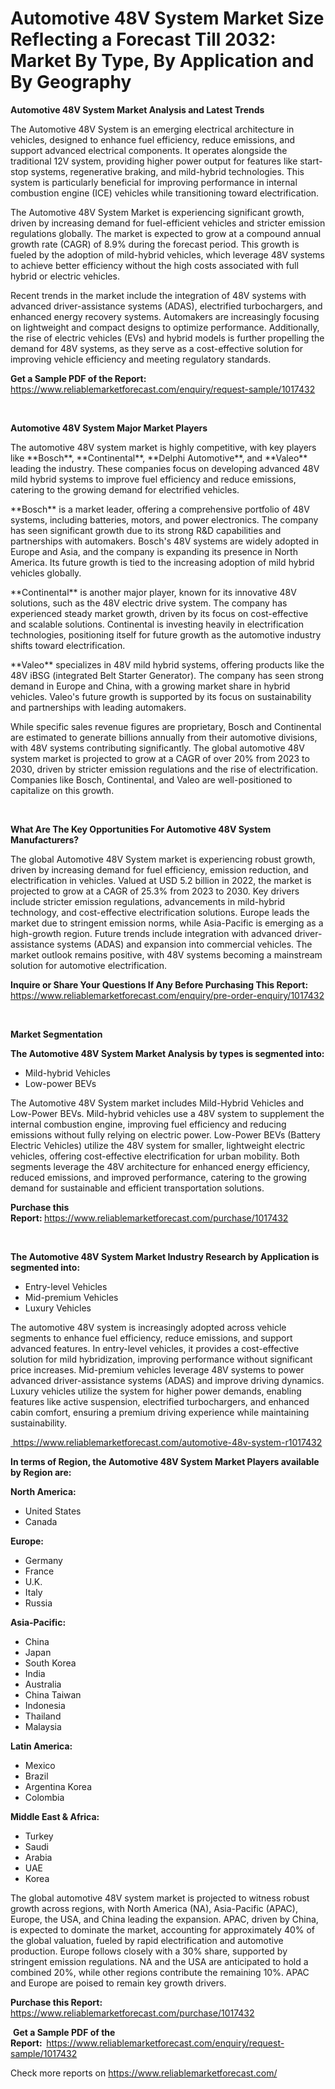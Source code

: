<p><h1>Automotive 48V System Market Size Reflecting a Forecast Till 2032: Market By Type, By Application and By Geography</h1></p><p><strong>Automotive 48V System Market Analysis and Latest Trends</strong></p>
<p><p>The Automotive 48V System is an emerging electrical architecture in vehicles, designed to enhance fuel efficiency, reduce emissions, and support advanced electrical components. It operates alongside the traditional 12V system, providing higher power output for features like start-stop systems, regenerative braking, and mild-hybrid technologies. This system is particularly beneficial for improving performance in internal combustion engine (ICE) vehicles while transitioning toward electrification.</p><p>The Automotive 48V System Market is experiencing significant growth, driven by increasing demand for fuel-efficient vehicles and stricter emission regulations globally. The market is expected to grow at a compound annual growth rate (CAGR) of 8.9% during the forecast period. This growth is fueled by the adoption of mild-hybrid vehicles, which leverage 48V systems to achieve better efficiency without the high costs associated with full hybrid or electric vehicles.</p><p>Recent trends in the market include the integration of 48V systems with advanced driver-assistance systems (ADAS), electrified turbochargers, and enhanced energy recovery systems. Automakers are increasingly focusing on lightweight and compact designs to optimize performance. Additionally, the rise of electric vehicles (EVs) and hybrid models is further propelling the demand for 48V systems, as they serve as a cost-effective solution for improving vehicle efficiency and meeting regulatory standards.</p></p>
<p><strong>Get a Sample PDF of the Report:&nbsp;</strong> <a href="https://www.reliablemarketforecast.com/enquiry/request-sample/1017432?utm_campaign=1134&utm_medium=2&utm_source=Github&utm_content=ia&utm_term=21012025&utm_id=automotive-48v-system">https://www.reliablemarketforecast.com/enquiry/request-sample/1017432</a></p>
<p>&nbsp;</p>
<p><strong>Automotive 48V System Major Market Players</strong></p>
<p><p>The automotive 48V system market is highly competitive, with key players like **Bosch**, **Continental**, **Delphi Automotive**, and **Valeo** leading the industry. These companies focus on developing advanced 48V mild hybrid systems to improve fuel efficiency and reduce emissions, catering to the growing demand for electrified vehicles.</p><p>**Bosch** is a market leader, offering a comprehensive portfolio of 48V systems, including batteries, motors, and power electronics. The company has seen significant growth due to its strong R&D capabilities and partnerships with automakers. Bosch's 48V systems are widely adopted in Europe and Asia, and the company is expanding its presence in North America. Its future growth is tied to the increasing adoption of mild hybrid vehicles globally.</p><p>**Continental** is another major player, known for its innovative 48V solutions, such as the 48V electric drive system. The company has experienced steady market growth, driven by its focus on cost-effective and scalable solutions. Continental is investing heavily in electrification technologies, positioning itself for future growth as the automotive industry shifts toward electrification.</p><p>**Valeo** specializes in 48V mild hybrid systems, offering products like the 48V iBSG (integrated Belt Starter Generator). The company has seen strong demand in Europe and China, with a growing market share in hybrid vehicles. Valeo's future growth is supported by its focus on sustainability and partnerships with leading automakers.</p><p>While specific sales revenue figures are proprietary, Bosch and Continental are estimated to generate billions annually from their automotive divisions, with 48V systems contributing significantly. The global automotive 48V system market is projected to grow at a CAGR of over 20% from 2023 to 2030, driven by stricter emission regulations and the rise of electrification. Companies like Bosch, Continental, and Valeo are well-positioned to capitalize on this growth.</p></p>
<p>&nbsp;</p>
<p><strong>What Are The Key Opportunities For Automotive 48V System Manufacturers?</strong></p>
<p><p>The global Automotive 48V System market is experiencing robust growth, driven by increasing demand for fuel efficiency, emission reduction, and electrification in vehicles. Valued at USD 5.2 billion in 2022, the market is projected to grow at a CAGR of 25.3% from 2023 to 2030. Key drivers include stricter emission regulations, advancements in mild-hybrid technology, and cost-effective electrification solutions. Europe leads the market due to stringent emission norms, while Asia-Pacific is emerging as a high-growth region. Future trends include integration with advanced driver-assistance systems (ADAS) and expansion into commercial vehicles. The market outlook remains positive, with 48V systems becoming a mainstream solution for automotive electrification.</p></p>
<p><strong>Inquire or Share Your Questions If Any Before Purchasing This Report:</strong> <a href="https://www.reliablemarketforecast.com/enquiry/pre-order-enquiry/1017432?utm_campaign=1134&utm_medium=2&utm_source=Github&utm_content=ia&utm_term=21012025&utm_id=automotive-48v-system">https://www.reliablemarketforecast.com/enquiry/pre-order-enquiry/1017432</a></p>
<p>&nbsp;</p>
<p><strong>Market Segmentation</strong></p>
<p><strong>The Automotive 48V System Market Analysis by types is segmented into:</strong></p>
<p><ul><li>Mild-hybrid Vehicles</li><li>Low-power BEVs</li></ul></p>
<p><p>The Automotive 48V System market includes Mild-Hybrid Vehicles and Low-Power BEVs. Mild-hybrid vehicles use a 48V system to supplement the internal combustion engine, improving fuel efficiency and reducing emissions without fully relying on electric power. Low-Power BEVs (Battery Electric Vehicles) utilize the 48V system for smaller, lightweight electric vehicles, offering cost-effective electrification for urban mobility. Both segments leverage the 48V architecture for enhanced energy efficiency, reduced emissions, and improved performance, catering to the growing demand for sustainable and efficient transportation solutions.</p></p>
<p><strong>Purchase this Report:&nbsp;</strong><a href="https://www.reliablemarketforecast.com/purchase/1017432?utm_campaign=1134&utm_medium=2&utm_source=Github&utm_content=ia&utm_term=21012025&utm_id=automotive-48v-system">https://www.reliablemarketforecast.com/purchase/1017432</a></p>
<p>&nbsp;</p>
<p><strong>The Automotive 48V System Market Industry Research by Application is segmented into:</strong></p>
<p><ul><li>Entry-level Vehicles</li><li>Mid-premium Vehicles</li><li>Luxury Vehicles</li></ul></p>
<p><p>The automotive 48V system is increasingly adopted across vehicle segments to enhance fuel efficiency, reduce emissions, and support advanced features. In entry-level vehicles, it provides a cost-effective solution for mild hybridization, improving performance without significant price increases. Mid-premium vehicles leverage 48V systems to power advanced driver-assistance systems (ADAS) and improve driving dynamics. Luxury vehicles utilize the system for higher power demands, enabling features like active suspension, electrified turbochargers, and enhanced cabin comfort, ensuring a premium driving experience while maintaining sustainability.</p></p>
<p><a href="https://www.reliablemarketforecast.com/automotive-48v-system-r1017432?utm_campaign=1134&utm_medium=2&utm_source=Github&utm_content=ia&utm_term=21012025&utm_id=automotive-48v-system">&nbsp;https://www.reliablemarketforecast.com/automotive-48v-system-r1017432</a></p>
<p><strong>In terms of Region, the Automotive 48V System Market Players available by Region are:</strong></p>
<p>
    <p> <strong> North America: </strong>
        <ul>
            <li>United States</li>
            <li>Canada</li>
        </ul>
        </p> 
    <p> <strong> Europe: </strong>
        <ul>
            <li>Germany</li>
            <li>France</li>
            <li>U.K.</li>
            <li>Italy</li>
            <li>Russia</li>
        </ul>
        </p> 
    <p> <strong> Asia-Pacific: </strong>
        <ul>
            <li>China</li>
            <li>Japan</li>
            <li>South Korea</li>
            <li>India</li>
            <li>Australia</li>
            <li>China Taiwan</li>
            <li>Indonesia</li>
            <li>Thailand</li>
            <li>Malaysia</li>
        </ul>
        </p> 
    <p> <strong> Latin America: </strong>
        <ul>
            <li>Mexico</li>
            <li>Brazil</li>
            <li>Argentina Korea</li>
            <li>Colombia</li>
        </ul>
        </p> 
    <p> <strong> Middle East & Africa: </strong>
        <ul>
            <li>Turkey</li>
            <li>Saudi</li>
            <li>Arabia</li>
            <li>UAE</li>
            <li>Korea</li>
        </ul>
    </p>
    </p>
<p><p>The global automotive 48V system market is projected to witness robust growth across regions, with North America (NA), Asia-Pacific (APAC), Europe, the USA, and China leading the expansion. APAC, driven by China, is expected to dominate the market, accounting for approximately 40% of the global valuation, fueled by rapid electrification and automotive production. Europe follows closely with a 30% share, supported by stringent emission regulations. NA and the USA are anticipated to hold a combined 20%, while other regions contribute the remaining 10%. APAC and Europe are poised to remain key growth drivers.</p></p>
<p><strong>Purchase this Report: </strong><a href="https://www.reliablemarketforecast.com/purchase/1017432?utm_campaign=1134&utm_medium=2&utm_source=Github&utm_content=ia&utm_term=21012025&utm_id=automotive-48v-system">https://www.reliablemarketforecast.com/purchase/1017432</a></p>
<p>&nbsp;<strong>Get a Sample PDF of the Report:&nbsp;&nbsp;</strong><a href="https://www.reliablemarketforecast.com/enquiry/request-sample/1017432?utm_campaign=1134&utm_medium=2&utm_source=Github&utm_content=ia&utm_term=21012025&utm_id=automotive-48v-system">https://www.reliablemarketforecast.com/enquiry/request-sample/1017432</a></p>
<p><strong></strong></p>
<p>Check more reports on <a href="https://www.reliablemarketforecast.com/?utm_campaign=1134&utm_medium=2&utm_source=Github&utm_content=ia&utm_term=21012025&utm_id=automotive-48v-system">https://www.reliablemarketforecast.com/</a></p>